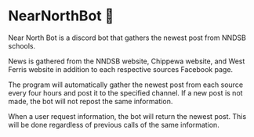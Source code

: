 # NearNorthBot :robot:

Near North Bot is a discord bot that gathers the newest post from NNDSB schools.

News is gathered from the NNDSB website, Chippewa website, and West Ferris website in addition to each respective sources Facebook page. 

The program will automatically gather the newest post from each source every four hours and post it to the specified channel. If a new post is not made, the bot will not repost the same information.

When a user request information, the bot will return the newest post. This will be done regardless of previous calls of the same information.

